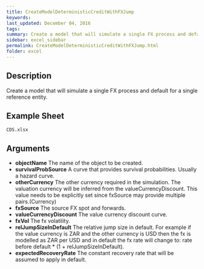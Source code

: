 ```yaml
---
title: CreateModelDeterministicCreditWithFXJump
keywords:
last_updated: December 04, 2016
tags:
summary: Create a model that will simulate a single FX process and default for a single reference entity.
sidebar: excel_sidebar
permalink: CreateModelDeterministicCreditWithFXJump.html
folder: excel
---
```


## Description
Create a model that will simulate a single FX process and default for a single reference entity.

<!--HUMAN EDIT START-->

<!--## Details-->

<!--HUMAN EDIT END-->

## Example Sheet

    CDS.xlsx

## Arguments

* **objectName** The name of the object to be created.
* **survivalProbSource** A curve that provides survival probabilities.  Usually a hazard curve.
* **otherCurrency** The other currency required in the simulation.  The valuation currency will be inferred from the valueCurrencyDiscount.  This value needs to be explicitly set since fxSource may provide multiple pairs.(Currency)
* **fxSource** The source FX spot and forwards.
* **valueCurrencyDiscount** The value currency discount curve.
* **fxVol** The fx volatility.
* **relJumpSizeInDefault** The relative jump size in default.  For example if the value currency is ZAR and the other currency is USD then the fx is modelled as ZAR per USD and in default the fx rate will change to: rate before default * (1 + relJumpSizeInDefault).
* **expectedRecoveryRate** The constant recovery rate that will be assumed to apply in default.

<!--HUMAN EDIT START-->

<!--## Validation-->

<!--HUMAN EDIT END-->

